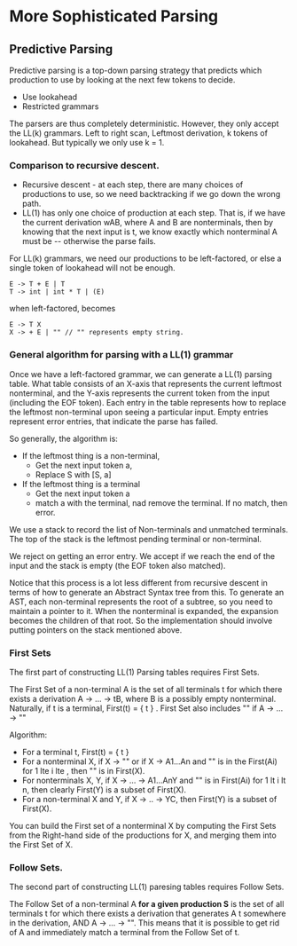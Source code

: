 # More Sophisticated Parsing

## Predictive Parsing

Predictive parsing is a top-down parsing strategy that predicts which production to use by looking at the next few tokens to decide.

- Use lookahead
- Restricted grammars

The parsers are thus completely deterministic. However, they only accept the LL(k) grammars. Left to right scan, Leftmost derivation, k tokens of lookahead. But typically we only use k = 1.

### Comparison to recursive descent.

- Recursive descent - at each step, there are many choices of productions to use, so we need backtracking if we go down the wrong path.
- LL(1) has only one choice of production at each step. That is, if we have the current derivation wAB, where A and B are nonterminals, then by knowing that the next input is t, we know exactly which nonterminal A must be -- otherwise the parse fails.

For LL(k) grammars, we need our productions to be left-factored, or else a single token of lookahead will not be enough.

```
E -> T + E | T
T -> int | int * T | (E)
```

when left-factored, becomes

```
E -> T X
X -> + E | "" // "" represents empty string.
```

### General algorithm for parsing with a LL(1) grammar

Once we have a left-factored grammar, we can generate a LL(1) parsing table. What table consists of an X-axis that represents the current leftmost nonterminal, and the Y-axis represents the current token from the input (including the EOF token). Each entry in the table represents how to replace the leftmost non-terminal upon seeing a particular input. Empty entries represent error entries, that indicate the parse has failed.

So generally, the algorithm is:

- If the leftmost thing is a non-terminal,
    - Get the next input token a,
    - Replace S with [S, a]
- If the leftmost thing is a terminal
    - Get the next input token a
    - match a with the terminal, nad remove the terminal. If no match, then error.

We use a stack to record the list of Non-terminals and unmatched terminals. The top of the stack is the leftmost pending terminal or non-terminal.

We reject on getting an error entry. We accept if we reach the end of the input and the stack is empty (the EOF token also matched).

Notice that this process is a lot less different from recursive descent in terms of how to generate an Abstract Syntax tree from this. To generate an AST, each non-terminal represents the root of a subtree, so you need to maintain a pointer to it. When the nonterminal is expanded, the expansion becomes the children of that root. So the implementation should involve putting pointers on the stack mentioned above.

### First Sets

The first part of constructing LL(1) Parsing tables requires First Sets.

The First Set of a non-terminal A is the set of all terminals t for which there exists a derivation A -> ... -> tB, where B is a possibly empty nonterminal. Naturally, if t is a terminal, First(t) = { t } . First Set also includes "" if A -> ... -> ""

Algorithm:
- For a terminal t, First(t) = { t }
- For a nonterminal X, if X -> "" or if X -> A1...An and "" is in the First(Ai) for 1 lte i lte , then "" is in First(X).
- For nonterminals X, Y, if X -> ... -> A1...AnY and "" is in First(Ai) for 1 lt i lt n, then clearly First(Y) is a subset of First(X).
- For a non-terminal X and Y, if X -> .. -> YC, then First(Y) is a subset of First(X).

You can build the First set of a nonterminal X by computing the First Sets from the Right-hand side of the productions for X, and merging them into the First Set of X.


### Follow Sets.

The second part of constructing LL(1) paresing tables requires Follow Sets.

The Follow Set of a non-terminal A __for a given production S__ is the set of all terminals t for which there exists a derivation that generates A t somewhere in the derivation, AND A -> ... -> "". This means that it is possible to get rid of A and immediately match a terminal from the Follow Set of t.